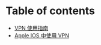 # Table of contents

* [VPN 使用指南](README.md)
* [Apple IOS 中使用 VPN](apple-ios-zhong-shi-yong-vpn.md)
